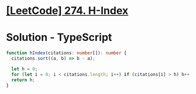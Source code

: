 # [[LeetCode] 274. H-Index](https://leetcode.com/problems/h-index/description)

# Solution - TypeScript

```typescript
function hIndex(citations: number[]): number {
  citations.sort((a, b) => b - a);

  let h = 0;
  for (let i = 0; i < citations.length; i++) if (citations[i] > h) h++;
  return h;
}
```
